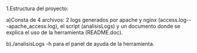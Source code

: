 1.Estructura del proyecto:

a)Consta de 4 archivos: 2 logs generados por apache y nginx (access.log---apache_access.log), el script (analisisLogs) y un documento donde se explica el uso de la herramienta (README.doc).

b)./analisisLogs -h para el panel de ayuda de la herramienta.
